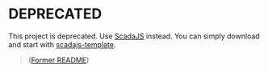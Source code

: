 # DEPRECATED

This project is deprecated. Use [ScadaJS](https://github.com/aktos-io/scada.js) instead. You can simply download and start with [scadajs-template](https://github.com/aktos-io/scadajs-template).


> ([Former README](./FORMER_README.md))
